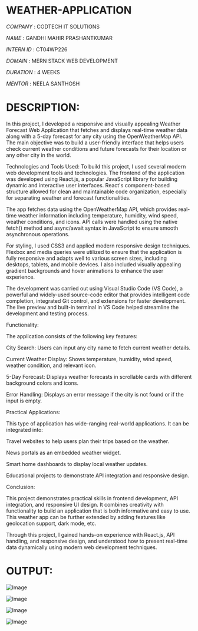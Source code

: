 # WEATHER-APPLICATION

*COMPANY* : CODTECH IT SOLUTIONS

*NAME* : GANDHI MAHIR PRASHANTKUMAR

*INTERN ID* : CT04WP226

*DOMAIN* : MERN STACK WEB DEVELOPMENT

*DURATION* : 4 WEEKS

*MENTOR* : NEELA SANTHOSH

# DESCRIPTION:

In this project, I developed a responsive and visually appealing Weather Forecast Web Application that fetches and displays real-time weather data along with a 5-day forecast for any city using the OpenWeatherMap API. The main objective was to build a user-friendly interface that helps users check current weather conditions and future forecasts for their location or any other city in the world.

Technologies and Tools Used:
To build this project, I used several modern web development tools and technologies. The frontend of the application was developed using React.js, a popular JavaScript library for building dynamic and interactive user interfaces. React's component-based structure allowed for clean and maintainable code organization, especially for separating weather and forecast functionalities.

The app fetches data using the OpenWeatherMap API, which provides real-time weather information including temperature, humidity, wind speed, weather conditions, and icons. API calls were handled using the native fetch() method and async/await syntax in JavaScript to ensure smooth asynchronous operations.

For styling, I used CSS3 and applied modern responsive design techniques. Flexbox and media queries were utilized to ensure that the application is fully responsive and adapts well to various screen sizes, including desktops, tablets, and mobile devices. I also included visually appealing gradient backgrounds and hover animations to enhance the user experience.

The development was carried out using Visual Studio Code (VS Code), a powerful and widely-used source-code editor that provides intelligent code completion, integrated Git control, and extensions for faster development. The live preview and built-in terminal in VS Code helped streamline the development and testing process.

Functionality:

The application consists of the following key features:

City Search: Users can input any city name to fetch current weather details.

Current Weather Display: Shows temperature, humidity, wind speed, weather condition, and relevant icon.

5-Day Forecast: Displays weather forecasts in scrollable cards with different background colors and icons.

Error Handling: Displays an error message if the city is not found or if the input is empty.

Practical Applications:

This type of application has wide-ranging real-world applications. It can be integrated into:

Travel websites to help users plan their trips based on the weather.

News portals as an embedded weather widget.

Smart home dashboards to display local weather updates.

Educational projects to demonstrate API integration and responsive design.

Conclusion:

This project demonstrates practical skills in frontend development, API integration, and responsive UI design. It combines creativity with functionality to build an application that is both informative and easy to use. This weather app can be further extended by adding features like geolocation support, dark mode, etc.

Through this project, I gained hands-on experience with React.js, API handling, and responsive design, and understood how to present real-time data dynamically using modern web development techniques.

# OUTPUT:

![Image](https://github.com/user-attachments/assets/b7a27266-0d64-4244-b8c2-90314933e62f)

![Image](https://github.com/user-attachments/assets/a98ee0d6-2a2d-4245-85c7-81ac8a4f8385)

![Image](https://github.com/user-attachments/assets/9ff37c03-e4e9-4b7a-b717-965832b1686b)

![Image](https://github.com/user-attachments/assets/8a8cb7e2-10a1-4c60-b54a-a8355a303b7d)
